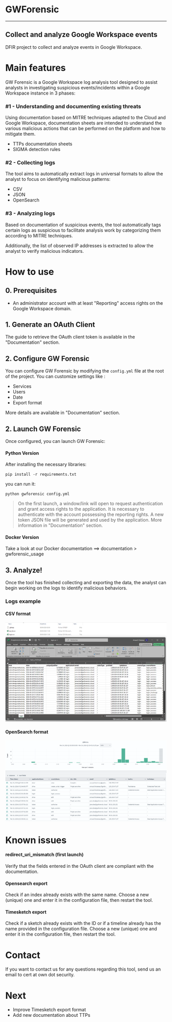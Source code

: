 # GWForensic
---
## Collect and analyze Google Workspace events

DFIR project to collect and analyze events in Google Workspace.

# Main features
GW Forensic is a Google Workspace log analysis tool designed to assist analysts in investigating suspicious events/incidents within a Google Workspace instance in 3 phases:


### #1 - Understanding and documenting existing threats

Using documentation based on MITRE techniques adapted to the Cloud and Google Workspace, documentation sheets are intended to understand the various malicious actions that can be performed on the platform and how to mitigate them.

- TTPs documentation sheets
- SIGMA detection rules

### #2 - Collecting logs

The tool aims to automatically extract logs in universal formats to allow the analyst to focus on identifying malicious patterns:
- CSV
- JSON
- OpenSearch

### #3 - Analyzing logs

Based on documentation of suspicious events, the tool automatically tags certain logs as suspicious to facilitate analysis work by categorizing them according to MITRE techniques.

Additionally, the list of observed IP addresses is extracted to allow the analyst to verify malicious indicators.


# How to use

## 0. Prerequisites

- An administrator account with at least "Reporting" access rights on the Google Workspace domain.

## 1. Generate an OAuth Client

The guide to retrieve the OAuth client token is available in the "Documentation" section.

## 2. Configure GW Forensic

You can configure GW Forensic by modifying the `config.yml` file at the root of the project. 
You can customize settings like :
- Services
- Users
- Date
- Export format

More details are available in "Documentation" section.

## 2. Launch GW Forensic

Once configured, you can launch GW Forensic:

#### Python Version

After installing the necessary libraries:
```
pip install -r requirements.txt
```

you can run it:
```
python gwforensic config.yml
```

> On the first launch, a window/link will open to request authentication and grant access rights to the application. It is necessary to authenticate with the account possessing the reporting rights. A new token JSON file will be generated and used by the application. More information in "Documentation" section.

#### Docker Version

Take a look at our Docker documentation ==>  documentation > gwforensic_usage


## 3. Analyze!

Once the tool has finished collecting and exporting the data, the analyst can begin working on the logs to identify malicious behaviors.

### Logs example

#### CSV format

![CSV format](documentation/gwforensic_usage/resources/result_csv.png)

#### OpenSearch format

![Opensearch format](documentation/gwforensic_usage/resources/result_opensearch.png)

# Known issues

#### redirect_uri_mismatch (first launch)
Verify that the fields entered in the OAuth client are compliant with the documentation.

#### Opensearch export
Check if an index already exists with the same name. Choose a new (unique) one and enter it in the configuration file, then restart the tool.

#### Timesketch export
Check if a sketch already exists with the ID or if a timeline already has the name provided in the configuration file. Choose a new (unique) one and enter it in the configuration file, then restart the tool.

# Contact

If you want to contact us for any questions regarding this tool, send us an email to cert at own dot security.

# Next

- Improve Timesketch export format
- Add new documentation about TTPs

